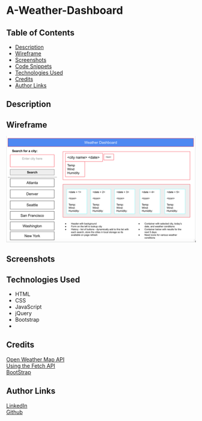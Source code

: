 # A-Weather-Dashboard
## Table of Contents
* [Description](#description)
* [Wireframe](#wireframe)
* [Screenshots](#screenshots)
* [Code Snippets](#code-snippets)
* [Technologies Used](#technologies-used)
* [Credits](#credits)
* [Author Links](#author-links)

## Description

## Wireframe
![Wireframe Design](./assets/images/WD_1.png)

## Screenshots

## Technologies Used
- HTML
- CSS
- JavaScript
- jQuery
- Bootstrap
- 
## Credits
[Open Weather Map API](https://openweathermap.org/api)\
[Using the Fetch API](https://developer.mozilla.org/en-US/docs/Web/API/Fetch_API/Using_Fetch)\
[BootStrap](https://getbootstrap.com/docs/4.0/layout/overview/)

## Author Links
[LinkedIn](https://www.linkedin.com/in/sripriya-bhikshesvaran-8520992/)\
[Github](https://github.com/sbhikshe)
